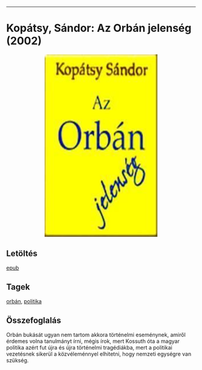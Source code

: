 <hr/>

# <a name="id_1645">Kopátsy, Sándor: Az Orbán jelenség (2002)</a>
<center><img src="https://github.com/BercziSandor/calibre_lib/raw/main/main/Kopatsy%2C%20Sandor/Az%20Orban%20jelenseg%20%281645%29/cover.jpg" alt="cover" width="300"/></center>

## Letöltés
[epub](https://github.com/BercziSandor/calibre_lib/raw/main/main/Kopatsy%2C%20Sandor/Az%20Orban%20jelenseg%20%281645%29/Az%20Orban%20jelenseg%20-%20Kopatsy%2C%20Sandor.epub)

## Tagek
[orbán](https://github.com/berczisandor/calibre_lib/blob/main/main/_tags/orb%c3%a1n.md), [politika](https://github.com/berczisandor/calibre_lib/blob/main/main/_tags/politika.md)

## Összefoglalás
<div>
<p>Orbán bukását ugyan nem tartom akkora történelmi eseménynek, amiről érdemes volna tanulmányt írni, mégis írok, mert Kossuth óta a magyar politika azért fut újra és újra történelmi tragédiákba, mert a politikai vezetésnek sikerül a közvéleménnyel elhitetni, hogy nemzeti egységre van szükség.</p></div>


